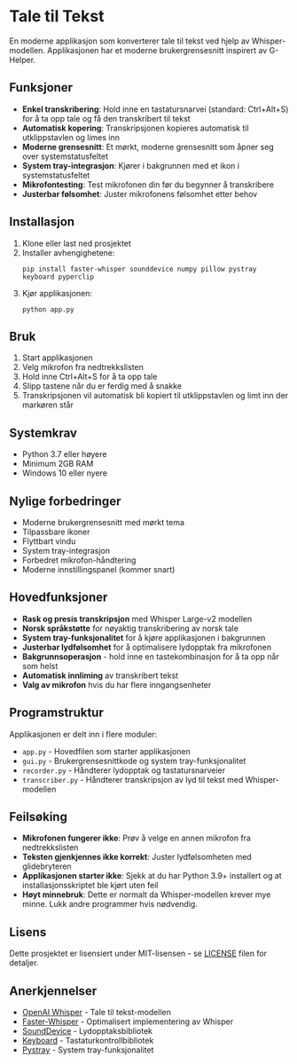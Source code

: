 # Tale til Tekst

En moderne applikasjon som konverterer tale til tekst ved hjelp av Whisper-modellen. Applikasjonen har et moderne brukergrensesnitt inspirert av G-Helper.

## Funksjoner

- **Enkel transkribering**: Hold inne en tastatursnarvei (standard: Ctrl+Alt+S) for å ta opp tale og få den transkribert til tekst
- **Automatisk kopering**: Transkripsjonen kopieres automatisk til utklippstavlen og limes inn
- **Moderne grensesnitt**: Et mørkt, moderne grensesnitt som åpner seg over systemstatusfeltet
- **System tray-integrasjon**: Kjører i bakgrunnen med et ikon i systemstatusfeltet
- **Mikrofontesting**: Test mikrofonen din før du begynner å transkribere
- **Justerbar følsomhet**: Juster mikrofonens følsomhet etter behov

## Installasjon

1. Klone eller last ned prosjektet
2. Installer avhengighetene:
   ```
   pip install faster-whisper sounddevice numpy pillow pystray keyboard pyperclip
   ```
3. Kjør applikasjonen:
   ```
   python app.py
   ```

## Bruk

1. Start applikasjonen
2. Velg mikrofon fra nedtrekkslisten
3. Hold inne Ctrl+Alt+S for å ta opp tale
4. Slipp tastene når du er ferdig med å snakke
5. Transkripsjonen vil automatisk bli kopiert til utklippstavlen og limt inn der markøren står

## Systemkrav

- Python 3.7 eller høyere
- Minimum 2GB RAM
- Windows 10 eller nyere

## Nylige forbedringer

- Moderne brukergrensesnitt med mørkt tema
- Tilpassbare ikoner
- Flyttbart vindu
- System tray-integrasjon
- Forbedret mikrofon-håndtering
- Moderne innstillingspanel (kommer snart)

## Hovedfunksjoner

- **Rask og presis transkripsjon** med Whisper Large-v2 modellen
- **Norsk språkstøtte** for nøyaktig transkribering av norsk tale
- **System tray-funksjonalitet** for å kjøre applikasjonen i bakgrunnen
- **Justerbar lydfølsomhet** for å optimalisere lydopptak fra mikrofonen
- **Bakgrunnsoperasjon** - hold inne en tastekombinasjon for å ta opp når som helst
- **Automatisk innliming** av transkribert tekst
- **Valg av mikrofon** hvis du har flere inngangsenheter

## Programstruktur

Applikasjonen er delt inn i flere moduler:

- `app.py` - Hovedfilen som starter applikasjonen
- `gui.py` - Brukergrensesnittkode og system tray-funksjonalitet
- `recorder.py` - Håndterer lydopptak og tastatursnarveier
- `transcriber.py` - Håndterer transkripsjon av lyd til tekst med Whisper-modellen

## Feilsøking

- **Mikrofonen fungerer ikke**: Prøv å velge en annen mikrofon fra nedtrekkslisten
- **Teksten gjenkjennes ikke korrekt**: Juster lydfølsomheten med glidebryteren
- **Applikasjonen starter ikke**: Sjekk at du har Python 3.9+ installert og at installasjonsskriptet ble kjørt uten feil
- **Høyt minnebruk**: Dette er normalt da Whisper-modellen krever mye minne. Lukk andre programmer hvis nødvendig.

## Lisens

Dette prosjektet er lisensiert under MIT-lisensen - se [LICENSE](LICENSE) filen for detaljer.

## Anerkjennelser

- [OpenAI Whisper](https://github.com/openai/whisper) - Tale til tekst-modellen
- [Faster-Whisper](https://github.com/SYSTRAN/faster-whisper) - Optimalisert implementering av Whisper
- [SoundDevice](https://github.com/spatialaudio/python-sounddevice) - Lydopptaksbibliotek
- [Keyboard](https://github.com/boppreh/keyboard) - Tastaturkontrollbibliotek
- [Pystray](https://github.com/moses-palmer/pystray) - System tray-funksjonalitet 
